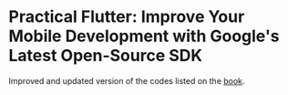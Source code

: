 # Practical Flutter: Improve Your Mobile Development with Google's Latest Open-Source SDK

Improved and updated version of the codes listed on the [book](https://www.amazon.com.br/Practical-Flutter-Improve-Development-Open-Source/dp/1484249712).
